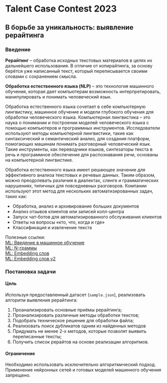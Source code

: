 # Talent Case Contest 2023

## В борьбе за уникальность: выявление рерайтинга

### Введение

**Рерайтинг** – обработка исходных текстовых материалов в целях их дальнейшего использования. В отличие от копирайтинга, за основу берётся уже написанный текст, который переписывается своими словами с сохранением смысла.

**Обработка естественного языка (NLP)** – это технология машинного обучения, которая дает компьютерам возможность интерпретировать, манипулировать и понимать человеческий язык.

Обработка естественного языка сочетает в себе компьютерную лингвистику, машинное обучение и модели глубокого обучения для обработки человеческого языка. Компьютерная лингвистика – это наука о понимании и построении моделей человеческого языка с помощью компьютеров и программных инструментов. Исследователи используют методы компьютерной лингвистики, такие как синтаксический и семантический анализ, для создания платформ, помогающих машинам понимать разговорный человеческий язык. Такие инструменты, как переводчики языков, синтезаторы текста в речь и программное обеспечение для распознавания речи, основаны на компьютерной лингвистике.

Обработка естественного языка имеет решающее значение для эффективного анализа текстовых и речевых данных. Таким образом, можно преодолевать различия в диалектах, сленге и грамматических нарушениях, типичных для повседневных разговоров. Компании используют этот метод для нескольких автоматизированных задач, таких как:

- Обработка, анализ и архивирование больших документов
- Анализ отзывов клиентов или записей колл-центра
- Запуск чат-ботов для автоматизированного обслуживания клиентов
- Ответы на вопросы «кто, что, когда и где»
- Классификация и извлечение текста

Полезные ссылки:\
[ML: Введение в машинное обучение](https://qudata.com/ml/ru/ML_Intro.html)\
[ML: N-граммы](https://qudata.com/ml/ru/ML_NGrams.html)\
[ML: Embedding слов](https://qudata.com/ml/ru/NN_Embedding.html)\
[ML: Embedding слов v2](https://qudata.com/ml/ru/NN_Embedding_Word2Vec.html)

### Постановка задачи

#### Цель

Используя предоставленный датасет (`sample.json`), реализовать алгоритм выявления рерайтинга:

1. Проанализировать основные приёмы рерайтинга;
2. Проанализировать различные методы обработки текстов;
3. Подобрать техническое решение для обработки файла;
4. Реализовать поиск дубликатов одним из найденных методов
5. Придумать не менее 2-х методов, которые позволят выявить
   переписанные тексты;
6. Получить список рерайтов на основе реализации алгоритмов.

#### Ограничение

Необходимо использовать исключительно алгоритмический подход. Применение нейронных сетей и готовых моделей машинного обучения запрещено.
